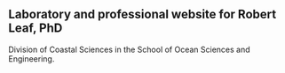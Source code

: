 ## Laboratory and professional website for Robert Leaf, PhD

Division of Coastal Sciences in the School of Ocean Sciences and Engineering.

